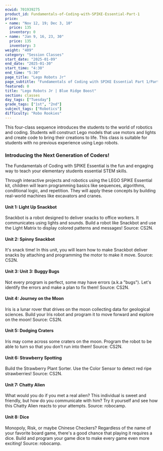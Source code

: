 ```yaml
---
ecwid: 701939275
product_id: Fundamentals-of-Coding-with-SPIKE-Essential-Part-1
price:
- name: "Nov 12, 19; Dec 3, 10"
  price: 135
  inventory: 0
- name: "Jan 9, 16, 23, 30"
  price: 135
  inventory: 3
weight: "409"
category: "Session Classes"
start_date: "2025-01-09"
end_date: "2025-01-30"
start_time: "4:30"
end_time: "5:30"
page_title: "Lego Robots Jr"
page_subtitle: "Fundamentals of Coding with SPIKE Essential Part 1/Part 2"
featured: 0
title: "Lego Robots Jr | Blue Ridge Boost"
section: classes
day_tags: ["Tuesday"]
grade_tags: ["1st", "2nd"]
subject_tags: ["Robotics"]
difficulty: "Robo Rookies"
---
```

<p>
	This four-class sequence introduces the students to the world of robotics and coding. Students will construct Lego models that use motors and lights and create code to bring their creations to life. This class is suitable for students with no previous experience using Lego robots.
</p>
<h3>Introducing the Next Generation of Coders!</h3>
<p>The Fundamentals of Coding with SPIKE Essential is the fun and engaging way to teach your elementary students essential STEM skills.
</p>
<p>Through interactive projects and robotics using the LEGO SPIKE Essential kit, children will learn programming basics like sequences, algorithms, conditional logic, and repetition. They will apply these concepts by building real-world machines like excavators and cranes.
</p>
<h4>Unit 1: Light Up Snackbot</h4>
<p>
	Snackbot is a robot designed to deliver snacks to office workers. It communicates using lights and sounds. Build a robot like Snackbot and use the Light Matrix to display colored patterns and messages! Source: CS2N.
</p>
<h4>Unit 2: Spinny Snackbot</h4>
<p>
	It's snack time! In this unit, you will learn how to make Snackbot deliver snacks by attaching and programming the motor to make it move. Source: CS2N.
</p>
<h4>Unit 3: Unit 3: Buggy Bugs</h4>
<p>
	Not every program is perfect, some may have errors (a.k.a "bugs"). Let's identify the errors and make a plan to fix them! Source: CS2N.
</p>
<h4>Unit 4: Journey on the Moon</h4>
<p>
	Iris is a lunar rover that drives on the moon collecting data for geological sciences. Build your Iris robot and program it to move forward and explore on the moon! Source: CS2N.
</p>
<h4>
Unit 5: Dodging Craters
</h4>
<p>Iris may come across some craters on the moon. Program the robot to be able to turn so that you don't run into them! Source: CS2N.
</p>
<h4>Unit 6: Strawberry Spotting</h4><p>Build the Strawberry Plant Sorter. Use the Color Sensor to detect red ripe strawberries! Source: CS2N.
</p>
<h4>Unit 7: Chatty Alien</h4><p>What would you do if you met a real alien? This individual is sweet and friendly, but how do you communicate with him? Try it yourself and see how this Chatty Alien reacts to your attempts. Source: robocamp.
</p>
<h4>Unit 8: Dice</h4><p>
Monopoly, Risk, or maybe Chinese Checkers? Regardless of the name of your favorite board game, there's a good chance that playing it requires a dice. Build and program your game dice to make every game even more exciting! Source: robocamp.
</p>
